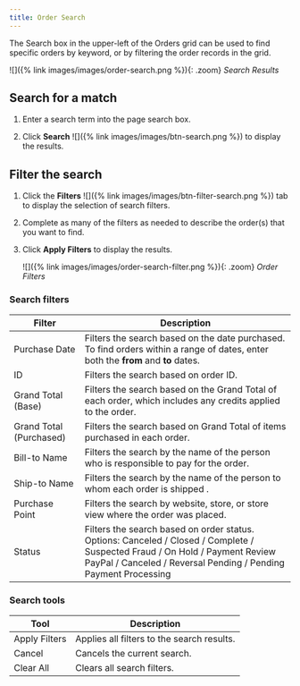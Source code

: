 ```yaml
---
title: Order Search
---
```


The Search box in the upper-left of the Orders grid can be used to find specific orders by keyword, or by filtering the order records in the grid.

![]({% link images/images/order-search.png %}){: .zoom}
_Search Results_

## Search for a match

1. Enter a search term into the page search box.

1. Click **Search** ![]({% link images/images/btn-search.png %}) to display the results.

## Filter the search

1. Click the **Filters** ![]({% link images/images/btn-filter-search.png %}) tab to display the selection of search filters.

1. Complete as many of the filters as needed to describe the order(s) that you want to find.

1. Click **Apply Filters** to display the results.

   ![]({% link images/images/order-search-filter.png %}){: .zoom}
   _Order Filters_

### Search filters

|Filter|Description|
|--- |--- |
|Purchase Date|Filters the search based on the date purchased. To find orders within a range of dates, enter both the **from** and **to** dates.|
|ID|Filters the search based on order ID.|
|Grand Total (Base)|Filters the search based on the Grand Total of each order, which includes any credits applied to the order.|
|Grand Total (Purchased)|Filters the search based on Grand Total of items purchased in each order.|
|Bill-to Name|Filters the search by the name of the person who is responsible to pay for the order.|
|Ship-to Name|Filters the search by the name of the person to whom each order is shipped .|
|Purchase Point|Filters the search by website, store, or store view where the order was placed.|
|Status|Filters the search based on order status. Options: Canceled / Closed / Complete / Suspected Fraud / On Hold / Payment Review PayPal / Canceled / Reversal Pending / Pending Payment Processing|

### Search tools

|Tool|Description|
|--- |--- |
|Apply Filters|Applies all filters to the search results.|
|Cancel|Cancels the current search.|
|Clear All|Clears all search filters.|
